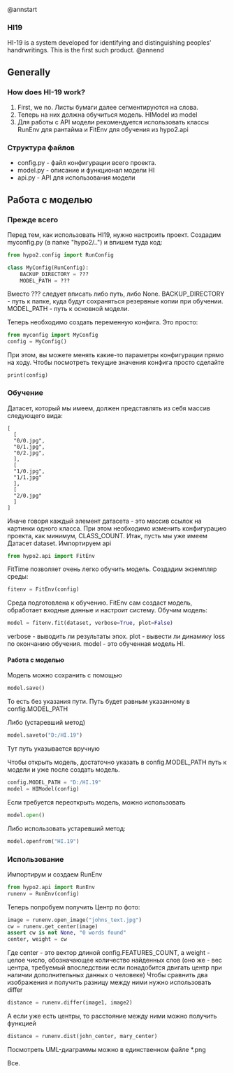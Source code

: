 @annstart
### HI19
HI-19 is a system developed for identifying and distinguishing peoples' handrwritings. This is the first such product.
@annend
## Generally

### How does HI-19 work?
  1. First, we no. Листы бумаги далее сегментируются на слова.
  3. Теперь на них должна обучиться модель. HIModel из model
  4. Для работы с API модели рекомендуется использовать классы RunEnv для рантайма и FitEnv для обучения из hypo2.api

### Структура файлов
  - config.py - файл конфигурации всего проекта.
  - model.py - описание и функционал модели HI
  - api.py - API для использования модели

## Работа с моделью

### Прежде всего
Перед тем, как использовать HI19, нужно настроить проект. Создадим myconfig.py (в папке "hypo2/..") и впишем туда код:
```python
from hypo2.config import RunConfig

class MyConfig(RunConfig):
    BACKUP_DIRECTORY = ???
    MODEL_PATH = ???
```
Вместо ??? следует вписать либо путь, либо None. BACKUP_DIRECTORY - путь к папке, куда будут сохраняться резервные копии при обучении. MODEL_PATH - путь к основной модели.

Теперь необходимо создать переменную конфига. Это просто:
```python
from myconfig import MyConfig
config = MyConfig()
```
При этом, вы можете менять какие-то параметры конфигурации прямо на ходу. Чтобы посмотреть текущие значения конфига просто сделайте
```
print(config)
```

### Обучение
Датасет, который мы имеем, должен представлять из себя массив следующего вида:
```
[
  [
  "0/0.jpg",
  "0/1.jpg",
  "0/2.jpg",
  ],
  [
  "1/0.jpg",
  "1/1.jpg"
  ],
  [
  "2/0.jpg"
  ]
]
```
Иначе говоря каждый элемент датасета - это массив ссылок на картинки одного класса. При этом необходимо изменить конфигурацию проекта, как минимум, CLASS_COUNT.
Итак, пусть мы уже имеем Датасет dataset.
Импортируем api
```python
from hypo2.api import FitEnv
```
FitTime позволяет очень легко обучить модель. Создадим экземпляр среды:
```python
fitenv = FitEnv(config)
```
Среда подготовлена к обучению. FitEnv сам создаст модель, обработает входные данные и настроит систему. Обучим модель:
```python
model = fitenv.fit(dataset, verbose=True, plot=False)
```
verbose - выводить ли результаты эпох.
plot - вывести ли динамику loss по окончанию обучения.
model - это обученная модель HI.

#### Работа с моделью
Модель можно сохранить с помощью
```python
model.save()
```
То есть без указания пути. Путь будет равным указанному в config.MODEL_PATH

Либо (устаревший метод)
```python
model.saveto("D:/HI.19")
```
Тут путь указывается вручную

Чтобы открыть модель, достаточно указать в config.MODEL_PATH путь к модели и уже после создать модель.
```python
config.MODEL_PATH = "D:/HI.19"
model = HIModel(config)
```
Если требуется переоткрыть модель, можно использовать
```python
model.open()
```
Либо использовать устаревший метод:
```python
model.openfrom("HI.19")
```

### Использование

Импортирум и создаем RunEnv
```python
from hypo2.api import RunEnv
runenv = RunEnv(config)
```
Теперь попробуем получить Центр по фото:
```python
image = runenv.open_image("johns_text.jpg")
cw = runenv.get_center(image)
assert cw is not None, "0 words found"
center, weight = cw
```
Где center - это вектор длиной config.FEATURES_COUNT, а weight - целое число, обозначающее количество найденных слов (оно же - вес центра, требуемый впоследствии если понадобится двигать центр при наличии дополнительных данных о человеке)
Чтобы сравнить два изображения и получить разницу между ними нужно использовать differ
```python
distance = runenv.differ(image1, image2)
```
А если уже есть центры, то расстояние между ними можно получить функцией
```python
distance = runenv.dist(john_center, mary_center)
```
Посмотреть UML-диаграммы можно в единственном файле \*.png

Все.
